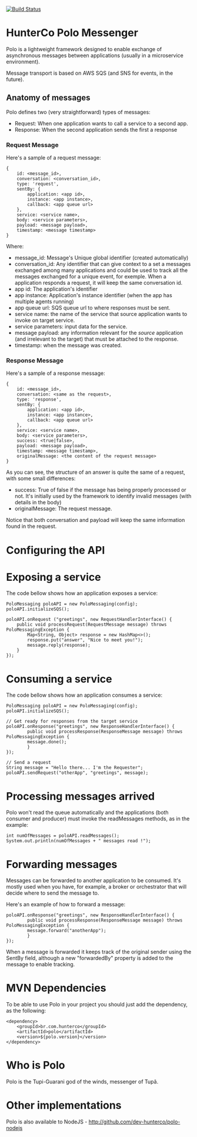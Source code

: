 [![Build Status](https://travis-ci.org/dev-hunterco/polo-java.svg?branch=master)](https://travis-ci.org/dev-hunterco/polo-java)

# HunterCo Polo Messenger

Polo is a lightweight framework designed to enable exchange of asynchronous messages between applications (usually in a microservice environment).

Message transport is based on AWS SQS (and SNS for events, in the future).

## Anatomy of messages

Polo defines two (very straightforward) types of messages:

* Request: When one application wants to call a service to a second app.
* Response: When the second application sends the first a response 

### Request Message

Here's a sample of a request message:

```
{ 
    id: <message_id>,
    conversation: <conversation_id>,
    type: 'request',
    sentBy: { 
        application: <app id>,
        instance: <app instance>,
        callback: <app queue url> 
    },
    service: <service name>,
    body: <service parameters>,
    payload: <message payload>,
    timestamp: <message timestamp>
}
```

Where:
* message_id: Message's Unique global identifier (created automatically)
* conversation_id: Any identifier that can give context to a set a messages exchanged among many applications and could be used to track all the messages exchanged for a unique event, for exemple. When a application responds a request, it will keep the same conversation id.
* app id: The application's identifier
* app instance: Application's instance identifier (when the app has multiple agents running)
* app queue url: SQS queue url to where responses must be sent.
* service name: the name of the service that source application wants to invoke on target service.
* service parameters: input data for the service.
* message payload: any information relevant for the *source* application (and irrelevant to the target) that must be attached to the response.
* timestamp: when the message was created.

### Response Message

Here's a sample of a response message:

```
{ 
    id: <message_id>,
    conversation: <same as the request>,
    type: 'response',
    sentBy: { 
        application: <app id>,
        instance: <app instance>,
        callback: <app queue url> 
    },
    service: <service name>,
    body: <service parameters>,
    success: <true|false>,
    payload: <message payload>,
    timestamp: <message timestamp>,
    originalMessage: <the content of the request message>
}
```

As you can see, the structure of an answer is quite the same of a request, with some small differences:
* success: True of false if the message has being properly processed or not. It's initially used by the framework to identify invalid messages (with details in the body)
* originalMessage: The request message.

Notice that both conversation and payload will keep the same information found in the request.

# Configuring the API

<pending>

# Exposing a service

The code bellow shows how an application exposes a service:

```
PoloMessaging poloAPI = new PoloMessaging(config);
poloAPI.initializeSQS();

poloAPI.onRequest ("greetings", new RequestHandlerInterface() {
	public void processRequest(RequestMessage message) throws PoloMessagingException {
	    Map<String, Object> response = new HashMap<>();
	    response.put("answer", "Nice to meet you!");
        message.reply(response);
	}
});

```

# Consuming a service

The code bellow shows how an application consumes a service:

```
PoloMessaging poloAPI = new PoloMessaging(config);
poloAPI.initializeSQS();

// Get ready for responses from the target service
poloAPI.onResponse("greetings", new ResponseHandlerInterface() {
    	public void processResponse(ResponseMessage message) throws PoloMessagingException {
		message.done();
    	}        	
});
   
// Send a request
String message = "Hello there... I'm the Requester";
poloAPI.sendRequest("otherApp", "greetings", message);

```

# Processing messages arrived

Polo won't read the queue automatically and the applications (both consumer and producer) must invoke the readMessages methods, as in the example:

```
int numOfMessages = poloAPI.readMessages();
System.out.println(numOfMessages + " messages read !");    
```

# Forwarding messages

Messages can be forwarded to another application to be consumed. It's mostly used when you have, for example, a broker or orchestrator that will decide where to send the message to.

Here's an example of how to forward a message:

```
poloAPI.onResponse("greetings", new ResponseHandlerInterface() {
    	public void processResponse(ResponseMessage message) throws PoloMessagingException {
		message.forward("anotherApp");
    	}        	
});
```

When a message is forwarded it keeps track of the original sender using the SentBy field, although a new "forwardedBy" property is added to the message to enable tracking.

# MVN Dependencies

To be able to use Polo in your project you should just add the dependency, as the following:

```
<dependency>
	<groupId>br.com.hunterco</groupId>
	<artifactId>polo</artifactId>
	<version>${polo.version}</version>
</dependency>
```

# Who is Polo

Polo is the Tupi-Guarani god of the winds, messenger of Tupã.

# Other implementations

Polo is also available to NodeJS - http://github.com/dev-hunterco/polo-nodejs

